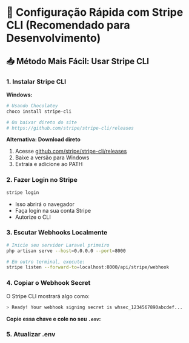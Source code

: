 # 🚀 Configuração Rápida com Stripe CLI (Recomendado para Desenvolvimento)

## 📥 Método Mais Fácil: Usar Stripe CLI

### **1. Instalar Stripe CLI**

**Windows:**
```bash
# Usando Chocolatey
choco install stripe-cli

# Ou baixar direto do site
# https://github.com/stripe/stripe-cli/releases
```

**Alternativa: Download direto**
1. Acesse [github.com/stripe/stripe-cli/releases](https://github.com/stripe/stripe-cli/releases)
2. Baixe a versão para Windows
3. Extraia e adicione ao PATH

### **2. Fazer Login no Stripe**
```bash
stripe login
```
- Isso abrirá o navegador
- Faça login na sua conta Stripe
- Autorize o CLI

### **3. Escutar Webhooks Localmente**
```bash
# Inicie seu servidor Laravel primeiro
php artisan serve --host=0.0.0.0 --port=8000

# Em outro terminal, execute:
stripe listen --forward-to=localhost:8000/api/stripe/webhook
```

### **4. Copiar o Webhook Secret**
O Stripe CLI mostrará algo como:
```bash
> Ready! Your webhook signing secret is whsec_1234567890abcdef...
```

**Copie essa chave e cole no seu `.env`:**

### **5. Atualizar .env**